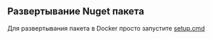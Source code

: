 ## Развертывание Nuget пакета
Для развертывания пакета в Docker просто запустите [setup.cmd](/startup/setup.cmd)
